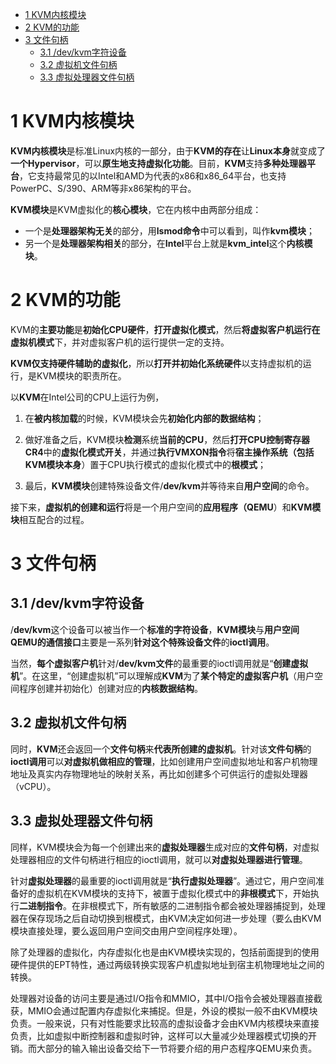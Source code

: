 
<!-- @import "[TOC]" {cmd="toc" depthFrom=1 depthTo=6 orderedList=false} -->

<!-- code_chunk_output -->

* [1 KVM内核模块](#1-kvm内核模块)
* [2 KVM的功能](#2-kvm的功能)
* [3 文件句柄](#3-文件句柄)
	* [3.1 /dev/kvm字符设备](#31-devkvm字符设备)
	* [3.2 虚拟机文件句柄](#32-虚拟机文件句柄)
	* [3.3 虚拟处理器文件句柄](#33-虚拟处理器文件句柄)

<!-- /code_chunk_output -->

# 1 KVM内核模块

**KVM内核模块**是标准Linux内核的一部分，由于**KVM的存在**让**Linux本身**就变成了**一个Hypervisor**，可以**原生地支持虚拟化功能**。目前，**KVM**支持**多种处理器平台**，它支持最常见的以Intel和AMD为代表的x86和x86_64平台，也支持PowerPC、S/390、ARM等非x86架构的平台。

**KVM模块**是KVM虚拟化的**核心模块**，它在内核中由两部分组成：

- 一个是**处理器架构无关**的部分，用**lsmod命令**中可以看到，叫作**kvm模块**；
- 另一个是**处理器架构相关**的部分，在**Intel**平台上就是**kvm\_intel**这个**内核模块**。

# 2 KVM的功能

KVM的**主要功能**是**初始化CPU硬件**，**打开虚拟化模式**，然后**将虚拟客户机运行在虚拟机模式**下，并对虚拟客户机的运行提供一定的支持。

**KVM仅支持硬件辅助的虚拟化**，所以**打开并初始化系统硬件**以支持虚拟机的运行，是KVM模块的职责所在。

以**KVM**在Intel公司的CPU上运行为例，

1. 在**被内核加载**的时候，KVM模块会先**初始化内部的数据结构**；

2. 做好准备之后，KVM模块**检测**系统**当前的CPU**，然后**打开CPU控制寄存器CR4**中的**虚拟化模式开关**，并通过**执行VMXON指令**将**宿主操作系统（包括KVM模块本身**）置于CPU执行模式的虚拟化模式中的**根模式**；

3. 最后，**KVM模块**创建特殊设备文件/**dev/kvm**并等待来自**用户空间**的命令。

接下来，**虚拟机的创建和运行**将是一个用户空间的**应用程序（QEMU**）和**KVM模块**相互配合的过程。

# 3 文件句柄

## 3.1 /dev/kvm字符设备

/**dev/kvm**这个设备可以被当作一个**标准的字符设备**，**KVM模块**与**用户空间QEMU的通信接口**主要是一系列**针对这个特殊设备文件**的**ioctl调用**。

当然，**每个虚拟客户机**针对/**dev/kvm文件**的最重要的ioctl调用就是“**创建虚拟机**”。在这里，“创建虚拟机”可以理解成**KVM**为了**某个特定的虚拟客户机**（用户空间程序创建并初始化）创建对应的**内核数据结构**。

## 3.2 虚拟机文件句柄

同时，**KVM**还会返回一个**文件句柄**来**代表所创建的虚拟机**。针对该**文件句柄**的**ioctl调用**可以**对虚拟机做相应的管理**，比如创建用户空间虚拟地址和客户机物理地址及真实内存物理地址的映射关系，再比如创建多个可供运行的虚拟处理器（vCPU）。

## 3.3 虚拟处理器文件句柄

同样，KVM模块会为每一个创建出来的**虚拟处理器**生成对应的**文件句柄**，对虚拟处理器相应的文件句柄进行相应的ioctl调用，就可以**对虚拟处理器进行管理**。

针对**虚拟处理器**的最重要的ioctl调用就是“**执行虚拟处理器**”。通过它，用户空间准备好的虚拟机在KVM模块的支持下，被置于虚拟化模式中的**非根模式**下，开始执行**二进制指令**。在非根模式下，所有敏感的二进制指令都会被处理器捕捉到，处理器在保存现场之后自动切换到根模式，由KVM决定如何进一步处理（要么由KVM模块直接处理，要么返回用户空间交由用户空间程序处理）。

除了处理器的虚拟化，内存虚拟化也是由KVM模块实现的，包括前面提到的使用硬件提供的EPT特性，通过两级转换实现客户机虚拟地址到宿主机物理地址之间的转换。

处理器对设备的访问主要是通过I/O指令和MMIO，其中I/O指令会被处理器直接截获，MMIO会通过配置内存虚拟化来捕捉。但是，外设的模拟一般不由KVM模块负责。一般来说，只有对性能要求比较高的虚拟设备才会由KVM内核模块来直接负责，比如虚拟中断控制器和虚拟时钟，这样可以大量减少处理器模式切换的开销。而大部分的输入输出设备交给下一节将要介绍的用户态程序QEMU来负责。
